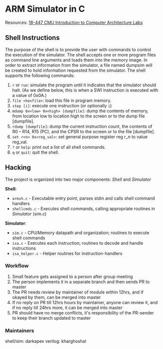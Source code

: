 # ARM Simulator in C

Resources: [18-447 CMU Introduction to Computer Architecture Labs](http://www.ece.cmu.edu/~ece447/s14/doku.php?id=labs)

## Shell Instructions

The purpose of the shell is to provide the user with commands to control the execution of the simulator.
The shell accepts one or more program files as command line arguments and loads them into the memory
image. In order to extract information from the simulator, a file named dumpsim will be created to hold
information requested from the simulator. The shell supports the following commands:

1. `r` or `run`: simulate the program until it indicates that the simulator should halt. (As we define below, this is when a SWI instruction is executed with a value of 0x0A.)
2. `file <hexfile>`: load this file in program memory.
3. `step [i]`: execute one instruction (or optionally `i`)
4. `mdump 0x<low> 0x<high> [dumpfile]`: dump the contents of memory, from location low to location high to the screen or to the dump file [dumpfile].
5. `rdump [dumpfile]`: dump the current instruction count, the contents of R0 – R14, R15 (PC), and the CPSR to the screen or to the file [dumpfile].
6. `set r<n> 0x<reg_val>`: set general purpose register reg r_n to value reg_val.
7. `?` or `help`: print out a list of all shell commands.
8. `q` or `quit`: quit the shell.

## Hacking

The project is organized into two major components: _Shell_ and _Simulator_

**Shell**:

* `armsh.c` - Executable entry point, parses stdin and calls shell command handlers
* `shellcmds.c` - Executes shell commands, calling appropriate routines in _Simulator_ (sim.c)

**Simulator**:

* `sim.c` - CPU/Memory datapath and organization; routines to execute shell commands
* `isa.c` - Executes each instruction; routines to decode and handle instructions
* `isa_helper.c` - Helper routines for instruction-handlers

### Workflow

1. Small feature gets assigned to a person after group meeting
2. The person implements it in a separate branch and then sends PR to master
3. The PR needs review by maintainer of module within 12hrs, and if okayed by them, can be merged into master
4. If no reply on PR till 12hrs hours by maintainer, anyone can review it, and if no reply till 24hrs more, it can be merged into master
5. PR should have no merge conflicts, it's responsibility of the PR-sender to keep their branch updated to master

### Maintainers

shell/sim: darkapex
verilog: kharghoshal
